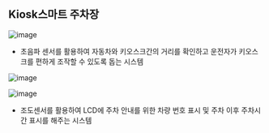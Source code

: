 ## Kiosk스마트 주차장

![image](https://user-images.githubusercontent.com/104895130/210942161-0ef8e11b-88a1-4a66-8239-560a99694330.png)


- 초음파 센서를 활용하여 자동차와 키오스크간의 거리를 확인하고 운전자가 키오스크를 편하게 조작할 수 있도록 돕는 시스템

![image](https://user-images.githubusercontent.com/104895130/210942410-49a05925-2c35-4042-a04a-472cd8c6ad69.png)


![image](https://user-images.githubusercontent.com/104895130/210942543-dd9609df-5b11-4a36-a452-c84bce2922e1.png)

- 조도센서를 활용하여 LCD에 주차 안내를 위한 차량 번호 표시 및 주차 이후 주차시간 표시를 해주는 시스템

